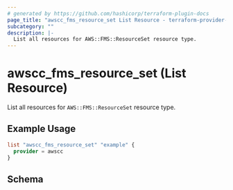 ```yaml
---
# generated by https://github.com/hashicorp/terraform-plugin-docs
page_title: "awscc_fms_resource_set List Resource - terraform-provider-awscc"
subcategory: ""
description: |-
  List all resources for AWS::FMS::ResourceSet resource type.
---
```


# awscc_fms_resource_set (List Resource)

List all resources for `AWS::FMS::ResourceSet` resource type.

## Example Usage

```terraform
list "awscc_fms_resource_set" "example" {
  provider = awscc
}
```

<!-- schema generated by tfplugindocs -->
## Schema

